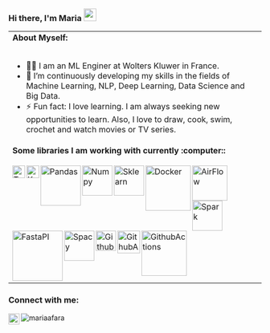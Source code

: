 ### Hi there, I'm Maria <a href="https://www.linkedin.com/in/mariaafara/" target="_blank"><img src="https://media.giphy.com/media/hvRJCLFzcasrR4ia7z/giphy.gif" width="25px"></a>

<table>
<tr>
<td>
<strong>About Myself:</strong>
<br>
<br>

- 👨‍💻 I am an ML Enginer at Wolters Kluwer in France.
- 🌱 I’m continuously developing my skills in the fields of Machine Learning, NLP, Deep Learning, Data Science and Big Data.
- ⚡ Fun fact: I love learning. I am always seeking new opportunities to learn. Also, I love to draw, cook, swim, crochet and watch movies or TV series.
</td>
</tr>
<tr>
<td>
<strong>Some libraries I am working with currently :computer::</strong>
<br>
<br>
<img align="left" alt="Tensorflow" width="25px" src="https://upload.wikimedia.org/wikipedia/commons/2/2d/Tensorflow_logo.svg" />
<img align="left" alt="Keras" width="25px" src="https://upload.wikimedia.org/wikipedia/commons/a/ae/Keras_logo.svg" />
<!-- <img align="left" alt="Pytorch"  width="120px" src="https://upload.wikimedia.org/wikipedia/commons/9/96/Pytorch_logo.png" />
 -->
<img align="left" alt="Pandas" width="80px" hight="56px" src="https://upload.wikimedia.org/wikipedia/commons/e/ed/Pandas_logo.svg" />
<img align="left" alt="Numpy" width="60px"  src="https://github.com/numpy/numpy/blob/7e7f4adab814b223f7f917369a72757cd28b10cb/branding/icons/numpylogo.svg" />
<img align="left" alt="Sklearn" width="60px"  hight="66px" src="https://upload.wikimedia.org/wikipedia/commons/thumb/0/05/Scikit_learn_logo_small.svg/640px-Scikit_learn_logo_small.svg.png" />
<img align="left" alt="Docker"  width="90px" src="https://upload.wikimedia.org/wikipedia/commons/4/4e/Docker_%28container_engine%29_logo.svg" />
  <img align="left" alt="AirFlow"  width="70px" src="https://upload.wikimedia.org/wikipedia/commons/d/de/AirflowLogo.png" />
<img align="left" alt="Spark"  width="60px" src="https://upload.wikimedia.org/wikipedia/commons/f/f3/Apache_Spark_logo.svg" />
  <img align="left" alt="FastaPI"  width="100px" src="https://upload.wikimedia.org/wikiversity/en/8/8c/FastAPI_logo.png" />
   <img align="left" alt="Spacy"  width="60px" src="https://upload.wikimedia.org/wikipedia/commons/8/88/SpaCy_logo.svg" />
   <img align="left" alt="GithubActions"  width="40px" src="https://avatars.githubusercontent.com/u/54465427?v=4" />
   <img align="left" alt="GithubActions"  width="45px" src="https://upload.wikimedia.org/wikipedia/commons/3/39/Kubernetes_logo_without_workmark.svg" />
    <img align="left" alt="GithubActions"  width="90px" src="https://upload.wikimedia.org/wikipedia/commons/4/4d/OpenAI_Logo.svg" />



</td>
</tr>
</table>


### Connect with me:
[<img align="left" title="LinkedIn" alt="mariaafara | LinkedIn" width="22px" src="https://cdn.jsdelivr.net/npm/simple-icons@v3/icons/linkedin.svg" />][linkedin]

[linkedin]: https://www.linkedin.com/in/mariaafara/
<p align="left"> <img src="https://komarev.com/ghpvc/?username=mariaafara&color=blueviolet" alt="mariaafara" /> </p></div>
